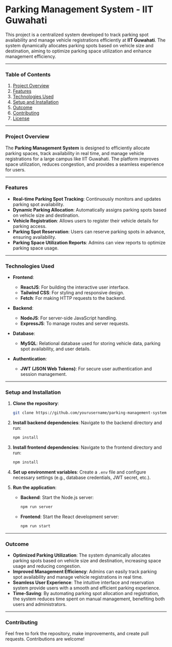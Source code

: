 
# Parking Management System - IIT Guwahati

This project is a centralized system developed to track parking spot availability and manage vehicle registrations efficiently at **IIT Guwahati**. The system dynamically allocates parking spots based on vehicle size and destination, aiming to optimize parking space utilization and enhance management efficiency. 

---

### Table of Contents

1. [Project Overview](#project-overview)
2. [Features](#features)
3. [Technologies Used](#technologies-used)
4. [Setup and Installation](#setup-and-installation)
5. [Outcome](#outcome)
6. [Contributing](#contributing)
7. [License](#license)

---

### Project Overview

The **Parking Management System** is designed to efficiently allocate parking spaces, track availability in real time, and manage vehicle registrations for a large campus like IIT Guwahati. The platform improves space utilization, reduces congestion, and provides a seamless experience for users.

---

### Features

- **Real-time Parking Spot Tracking**: Continuously monitors and updates parking spot availability.
- **Dynamic Parking Allocation**: Automatically assigns parking spots based on vehicle size and destination.
- **Vehicle Registration**: Allows users to register their vehicle details for parking access.
- **Parking Spot Reservation**: Users can reserve parking spots in advance, ensuring availability.
- **Parking Space Utilization Reports**: Admins can view reports to optimize parking space usage.
---

### Technologies Used

- **Frontend**:
  - **ReactJS**: For building the interactive user interface.
  - **Tailwind CSS**: For styling and responsive design.
  - **Fetch**: For making HTTP requests to the backend.

- **Backend**:
  - **NodeJS**: For server-side JavaScript handling.
  - **ExpressJS**: To manage routes and server requests.

- **Database**:
  - **MySQL**: Relational database used for storing vehicle data, parking spot availability, and user details.

- **Authentication**:
  - **JWT (JSON Web Tokens)**: For secure user authentication and session management.

---

### Setup and Installation

1. **Clone the repository**:
   ```bash
   git clone https://github.com/yourusername/parking-management-system.git
   ```

2. **Install backend dependencies**:
   Navigate to the backend directory and run:
   ```bash
   npm install
   ```

3. **Install frontend dependencies**:
   Navigate to the frontend directory and run:
   ```bash
   npm install
   ```

4. **Set up environment variables**:
   Create a `.env` file and configure necessary settings (e.g., database credentials, JWT secret, etc.).

5. **Run the application**:
   - **Backend**: Start the Node.js server:
     ```bash
     npm run server
     ```
   - **Frontend**: Start the React development server:
     ```bash
     npm run start
     ```

---

### Outcome

- **Optimized Parking Utilization**: The system dynamically allocates parking spots based on vehicle size and destination, increasing space usage and reducing congestion.
- **Improved Management Efficiency**: Admins can easily track parking spot availability and manage vehicle registrations in real time.
- **Seamless User Experience**: The intuitive interface and reservation system provide users with a smooth and efficient parking experience.
- **Time-Saving**: By automating parking spot allocation and registration, the system reduces time spent on manual management, benefiting both users and administrators.

---

### Contributing

Feel free to fork the repository, make improvements, and create pull requests. Contributions are welcome!
